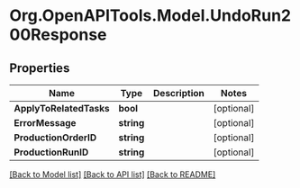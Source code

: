 # Org.OpenAPITools.Model.UndoRun200Response

## Properties

Name | Type | Description | Notes
------------ | ------------- | ------------- | -------------
**ApplyToRelatedTasks** | **bool** |  | [optional] 
**ErrorMessage** | **string** |  | [optional] 
**ProductionOrderID** | **string** |  | [optional] 
**ProductionRunID** | **string** |  | [optional] 

[[Back to Model list]](../README.md#documentation-for-models) [[Back to API list]](../README.md#documentation-for-api-endpoints) [[Back to README]](../README.md)

